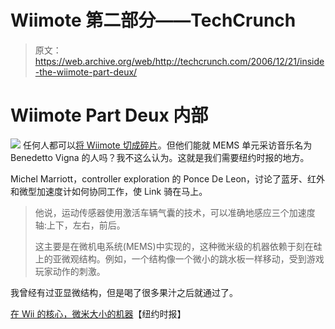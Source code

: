 # Wiimote 第二部分——TechCrunch

> 原文：<https://web.archive.org/web/http://techcrunch.com/2006/12/21/inside-the-wiimote-part-deux/>

# Wiimote Part Deux 内部

![](img/c0adf37e658914a40cc95165c0ec792a.png)
任何人都可以[将 Wiimote 切成碎片](https://web.archive.org/web/20201128023927/http://crunchgear.com/2006/12/21/wiimote-goes-all-internal/)。但他们能就 MEMS 单元采访音乐名为 Benedetto Vigna 的人吗？我不这么认为。这就是我们需要纽约时报的地方。

Michel Marriott，controller exploration 的 Ponce De Leon，讨论了蓝牙、红外和微型加速度计如何协同工作，使 Link 骑在马上。

> 他说，运动传感器使用激活车辆气囊的技术，可以准确地感应三个加速度轴:上下，左右，前后。
> 
> 这主要是在微机电系统(MEMS)中实现的，这种微米级的机器依赖于刻在硅上的亚微观结构。例如，一个结构像一个微小的跳水板一样移动，受到游戏玩家动作的刺激。

我曾经有过亚显微结构，但是喝了很多果汁之后就通过了。

[在 Wii 的核心，微米大小的机器](https://web.archive.org/web/20201128023927/http://www.nytimes.com/2006/12/21/technology/21howw.html?_r=1&oref=slogin)【纽约时报】